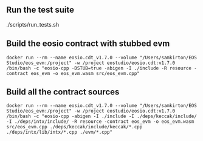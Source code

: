 ## Run the test suite

./scripts/run_tests.sh

## Build the eosio contract with stubbed evm

```
docker run --rm --name eosio.cdt_v1.7.0 --volume "/Users/samkirton/EOS Studio/eos_evm:/project" -w /project eostudio/eosio.cdt:v1.7.0 /bin/bash -c "eosio-cpp -DSTUB=true -abigen -I ./include -R resource -contract eos_evm -o eos_evm.wasm src/eos_evm.cpp"
```

## Build all the contract sources

```
docker run --rm --name eosio.cdt_v1.7.0 --volume "/Users/samkirton/EOS Studio/eos_evm:/project" -w /project eostudio/eosio.cdt:v1.7.0 /bin/bash -c "eosio-cpp -abigen -I ./include -I ./deps/keccak/include/ -I ./deps/intx/include/ -R resource -contract eos_evm -o eos_evm.wasm src/eos_evm.cpp ./deps/keccak/include/keccak/*.cpp ./deps/intx/lib/intx/*.cpp ./evm/*.cpp"
```
